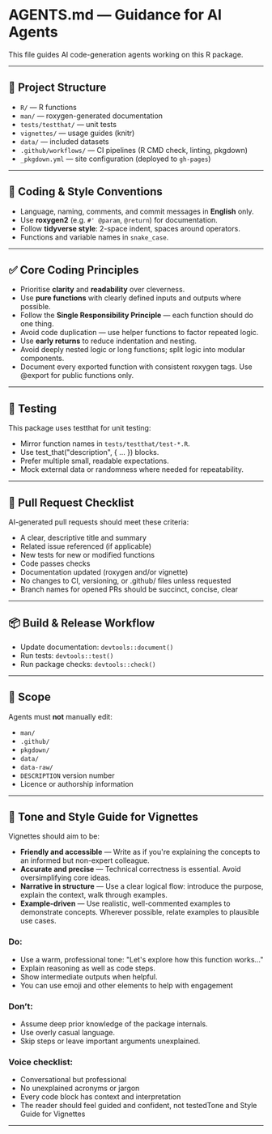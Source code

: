 # AGENTS.md — Guidance for AI Agents

This file guides AI code-generation agents working on this R package.

------------------------------------------------------------------------

## 🧩 Project Structure

-   `R/` — R functions
-   `man/` — roxygen-generated documentation
-   `tests/testthat/` — unit tests
-   `vignettes/` — usage guides (knitr)
-   `data/` — included datasets
-   `.github/workflows/` — CI pipelines (R CMD check, linting, pkgdown)
-   `_pkgdown.yml` — site configuration (deployed to `gh-pages`)

------------------------------------------------------------------------

## 🔨 Coding & Style Conventions

-   Language, naming, comments, and commit messages in **English** only.
-   Use **roxygen2** (e.g. `#' @param`, `@return`) for documentation.
-   Follow **tidyverse style**: 2-space indent, spaces around operators.
-   Functions and variable names in `snake_case`.

------------------------------------------------------------------------

## ✅ Core Coding Principles

-   Prioritise **clarity** and **readability** over cleverness.
-   Use **pure functions** with clearly defined inputs and outputs where possible.
-   Follow the **Single Responsibility Principle** — each function should do one thing.
-   Avoid code duplication — use helper functions to factor repeated logic.
-   Use **early returns** to reduce indentation and nesting.
-   Avoid deeply nested logic or long functions; split logic into modular components.
-   Document every exported function with consistent roxygen tags. Use @export for public functions only.

------------------------------------------------------------------------

## 📄 Testing

This package uses testthat for unit testing:

-   Mirror function names in `tests/testthat/test-*.R`.
-   Use test_that("description", { ... }) blocks.
-   Prefer multiple small, readable expectations.
-   Mock external data or randomness where needed for repeatability.

------------------------------------------------------------------------

## 🧹 Pull Request Checklist

AI-generated pull requests should meet these criteria:

-   A clear, descriptive title and summary
-   Related issue referenced (if applicable)
-   New tests for new or modified functions
-   Code passes checks
-   Documentation updated (roxygen and/or vignette)
-   No changes to CI, versioning, or .github/ files unless requested
-   Branch names for opened PRs should be succinct, concise, clear

------------------------------------------------------------------------

## 📦 Build & Release Workflow

-   Update documentation: `devtools::document()`
-   Run tests: `devtools::test()`
-   Run package checks: `devtools::check()`

------------------------------------------------------------------------

## 🔭 Scope

Agents must **not** manually edit:

-   `man/`
-   `.github/`
-   `pkgdown/`
-   `data/`
-   `data-raw/`
-   `DESCRIPTION` version number
-   Licence or authorship information

------------------------------------------------------------------------

## 📖 Tone and Style Guide for Vignettes

Vignettes should aim to be:

-   **Friendly and accessible** — Write as if you're explaining the concepts to an informed but non-expert colleague.
-   **Accurate and precise** — Technical correctness is essential. Avoid oversimplifying core ideas.
-   **Narrative in structure** — Use a clear logical flow: introduce the purpose, explain the context, walk through examples.
-   **Example-driven** — Use realistic, well-commented examples to demonstrate concepts. Wherever possible, relate examples to plausible use cases.

### Do:
-   Use a warm, professional tone: "Let's explore how this function works..."
-   Explain reasoning as well as code steps.
-   Show intermediate outputs when helpful.
-   You can use emoji and other elements to help with engagement

### Don’t:
-   Assume deep prior knowledge of the package internals.
-   Use overly casual language.
-   Skip steps or leave important arguments unexplained.

### Voice checklist:
-   Conversational but professional
-   No unexplained acronyms or jargon
-   Every code block has context and interpretation
-   The reader should feel guided and confident, not testedTone and Style Guide for Vignettes

------------------------------------------------------------------------
